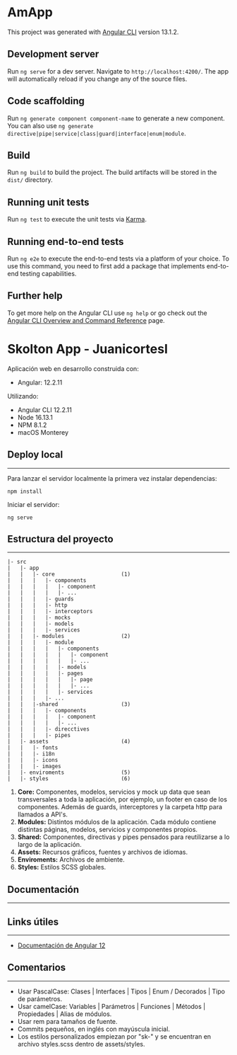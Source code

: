 # AmApp

This project was generated with [Angular CLI](https://github.com/angular/angular-cli) version 13.1.2.

## Development server

Run `ng serve` for a dev server. Navigate to `http://localhost:4200/`. The app will automatically reload if you change any of the source files.

## Code scaffolding

Run `ng generate component component-name` to generate a new component. You can also use `ng generate directive|pipe|service|class|guard|interface|enum|module`.

## Build

Run `ng build` to build the project. The build artifacts will be stored in the `dist/` directory.

## Running unit tests

Run `ng test` to execute the unit tests via [Karma](https://karma-runner.github.io).

## Running end-to-end tests

Run `ng e2e` to execute the end-to-end tests via a platform of your choice. To use this command, you need to first add a package that implements end-to-end testing capabilities.

## Further help

To get more help on the Angular CLI use `ng help` or go check out the [Angular CLI Overview and Command Reference](https://angular.io/cli) page.

# Skolton App - Juanicortesl

Aplicación web en desarrollo construida con:

- Angular: 12.2.11

Utilizando:

- Angular CLI 12.2.11
- Node 16.13.1
- NPM 8.1.2
- macOS Monterey

## Deploy local

---

Para lanzar el servidor localmente la primera vez instalar dependencias:

```
npm install
```

Iniciar el servidor:

```
ng serve
```

## Estructura del proyecto

---

```
|- src
|   |- app
|   |   |- core                     (1)
|   |   |   |- components
|   |   |   |   |- component
|   |   |   |   |- ...
|   |   |   |- guards
|   |   |   |- http
|   |   |   |- interceptors
|   |   |   |- mocks
|   |   |   |- models
|   |   |   |- services
|   |   |- modules                  (2)
|   |   |   |- module
|   |   |   |   |- components
|   |   |   |   |   |- component
|   |   |   |   |   |- ...
|   |   |   |   |- models
|   |   |   |   |- pages
|   |   |   |   |   |- page
|   |   |   |   |   |- ...
|   |   |   |   |- services
|   |   |   |- ...
|   |   |-shared                    (3)
|   |   |   |- components
|   |   |   |   |- component
|   |   |   |   |- ...
|   |   |   |- direcctives
|   |   |   |- pipes
|   |- assets                       (4)
|   |   |- fonts
|   |   |- i18n
|   |   |- icons
|   |   |- images
|   |- enviroments                  (5)
|   |- styles                       (6)
```

1. **Core:** Componentes, modelos, servicios y mock up data que sean transversales a toda la aplicación, por ejemplo, un footer en caso de los componentes. Además de guards, interceptores y la carpeta http para llamados a API's.
2. **Modules:** Distintos módulos de la aplicación. Cada módulo contiene distintas páginas, modelos, servicios y componentes propios.
3. **Shared:** Componentes, directivas y pipes pensados para reutilizarse a lo largo de la aplicación.
4. **Assets:** Recursos gráficos, fuentes y archivos de idiomas.
5. **Enviroments:** Archivos de ambiente.
6. **Styles:** Estilos SCSS globales.

## Documentación

---

## Links útiles

---

- [Documentación de Angular 12](https://v12.angular.io/docs)

## Comentarios

---

- Usar PascalCase: Clases | Interfaces | Tipos | Enum / Decorados | Tipo de parámetros.
- Usar camelCase: Variables | Parámetros | Funciones | Métodos | Propiedades | Alias de módulos.
- Usar rem para tamaños de fuente.
- Commits pequeños, en inglés con mayúscula inicial.
- Los estilos personalizados empiezan por "sk-" y se encuentran en archivo styles.scss dentro de assets/styles.

